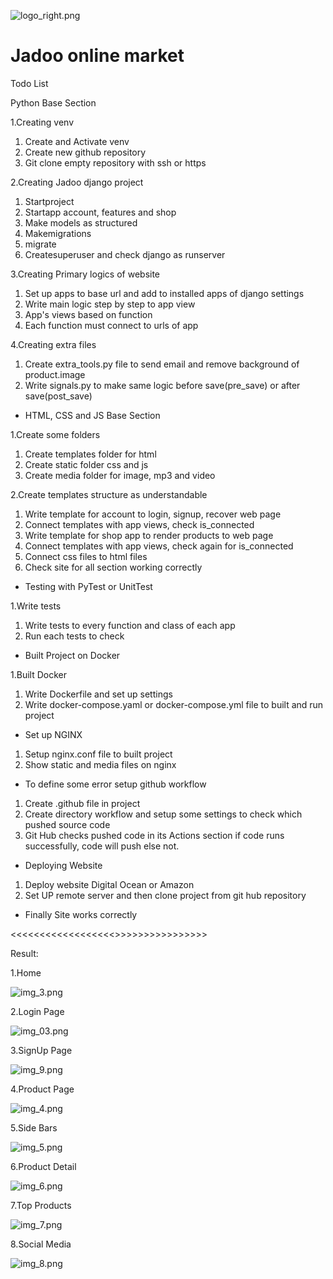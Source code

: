 

![logo_right.png](media%2Fshop_home%2Flogo_right.png)
# Jadoo online market

Todo List

Python Base Section

1.Creating venv
1. Create and Activate venv
2. Create new github repository
3. Git clone empty repository with ssh or https

2.Creating Jadoo django project
1. Startproject
2. Startapp account, features and shop
3. Make models as structured
4. Makemigrations
5. migrate
6. Createsuperuser and check django as runserver

3.Creating Primary logics of website
1. Set up apps to base url and add to installed apps of django settings
2. Write main logic step by step to app view
3. App's views based on function
4. Each function must connect to urls of app

4.Creating extra files
1. Create extra_tools.py file to send email and remove background of product.image
2. Write signals.py to make same logic before save(pre_save) or after save(post_save)

* HTML, CSS and JS Base Section

1.Create some folders
1. Create templates folder for html
2. Create static folder css and js
3. Create media folder for image, mp3 and video

2.Create templates structure as understandable
1. Write template for account to login, signup, recover web page
2. Connect templates with app views, check is_connected
3. Write template for shop app to render products to web page
4. Connect templates with app views, check again for is_connected
5. Connect css files to html files
6. Check site for all section working correctly

* Testing with PyTest or UnitTest

1.Write tests
1. Write tests to every function and class of each app
2. Run each tests to check

* Built Project on Docker

1.Built Docker
1. Write Dockerfile and set up settings
2. Write docker-compose.yaml or docker-compose.yml file to built and run project

* Set up NGINX

1. Setup nginx.conf file to built project
2. Show static and media files on nginx

* To define some error setup github workflow

1. Create .github file in project
2. Create directory workflow and setup some settings to check which pushed source code 
3. Git Hub checks pushed code in its Actions section if code runs successfully, code will push else not.

* Deploying Website

1. Deploy website Digital Ocean or Amazon
2. Set UP remote server and then clone project from git hub repository

* Finally Site works correctly 

<<<<<<<<<<<<<<<<<<>>>>>>>>>>>>>>>>

Result:

1.Home

![img_3.png](media%2FREADME_IMAGE%2Fimg_3.png)

2.Login Page

![img_03.png](media%2FREADME_IMAGE%2Fimg_03.png)

3.SignUp Page

![img_9.png](media%2FREADME_IMAGE%2Fimg_9.png)

4.Product Page

![img_4.png](media%2FREADME_IMAGE%2Fimg_4.png)

5.Side Bars

![img_5.png](media%2FREADME_IMAGE%2Fimg_5.png)

6.Product Detail

![img_6.png](media%2FREADME_IMAGE%2Fimg_6.png)

7.Top Products

![img_7.png](media%2FREADME_IMAGE%2Fimg_7.png)

8.Social Media

![img_8.png](media%2FREADME_IMAGE%2Fimg_8.png)


